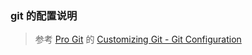 ### git 的配置说明

> 参考 [Pro Git](https://git-scm.com/book/en/v2) 的 [Customizing Git - Git Configuration](https://git-scm.com/book/en/v2/Customizing-Git-Git-Configuration)